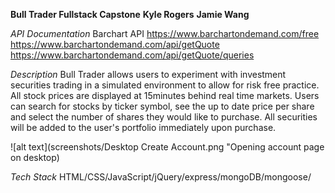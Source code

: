 **Bull Trader Fullstack Capstone**
**Kyle Rogers**
**Jamie Wang**

*API Documentation*
Barchart API
https://www.barchartondemand.com/free
https://www.barchartondemand.com/api/getQuote
https://www.barchartondemand.com/api/getQuote/queries

*Description*
Bull Trader allows users to experiment with investment securities trading in a simulated environment to allow for risk free practice. All stock prices are displayed at 15minutes behind real time markets.  Users can search for stocks by ticker symbol, see the up to date price per share and select the number of shares they would like to purchase. All securities will be added to the user's portfolio immediately upon purchase. 

![alt text](screenshots/Desktop Create Account.png "Opening account page on desktop)

*Tech Stack*
HTML/CSS/JavaScript/jQuery/express/mongoDB/mongoose/

